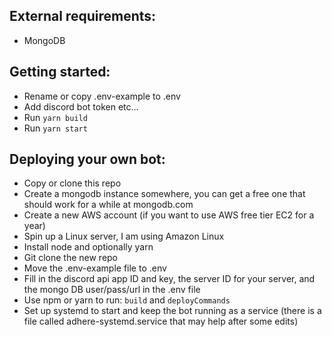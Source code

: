 ## External requirements:

- MongoDB

## Getting started:

- Rename or copy .env-example to .env
- Add discord bot token etc...
- Run `yarn build`
- Run `yarn start`

## Deploying your own bot:

- Copy or clone this repo
- Create a mongodb instance somewhere, you can get a free one that should work for a while at mongodb.com
- Create a new AWS account (if you want to use AWS free tier EC2 for a year)
- Spin up a Linux server, I am using Amazon Linux
- Install node and optionally yarn
- Git clone the new repo
- Move the .env-example file to .env
- Fill in the discord api app ID and key, the server ID for your server, and the mongo DB user/pass/url in the .env file
- Use npm or yarn to run: `build` and `deployCommands`
- Set up systemd to start and keep the bot running as a service (there is a file called adhere-systemd.service that may help after some edits)
